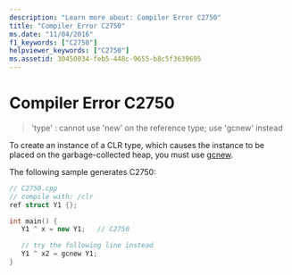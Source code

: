 ```yaml
---
description: "Learn more about: Compiler Error C2750"
title: "Compiler Error C2750"
ms.date: "11/04/2016"
f1_keywords: ["C2750"]
helpviewer_keywords: ["C2750"]
ms.assetid: 30450034-feb5-448c-9655-b8c5f3639695
---
```

# Compiler Error C2750

> 'type' : cannot use 'new' on the reference type; use 'gcnew' instead

To create an instance of a CLR type, which causes the instance to be placed on the garbage-collected heap, you must use [gcnew](../../extensions/ref-new-gcnew-cpp-component-extensions.md).

The following sample generates C2750:

```cpp
// C2750.cpp
// compile with: /clr
ref struct Y1 {};

int main() {
   Y1 ^ x = new Y1;   // C2750

   // try the following line instead
   Y1 ^ x2 = gcnew Y1;
}
```
